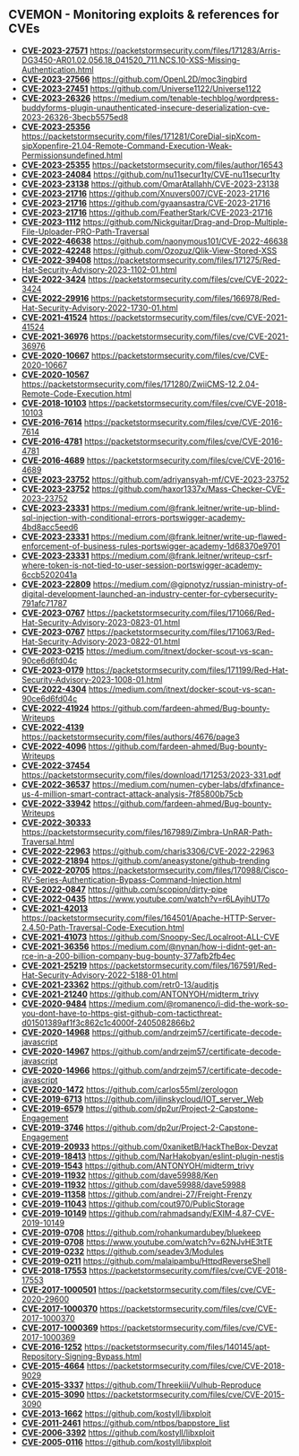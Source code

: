 ## CVEMON - Monitoring exploits & references for CVEs
- **[CVE-2023-27571](https://in.scanfactory.io/cvemon/CVE-2023-27571.html)** https://packetstormsecurity.com/files/171283/Arris-DG3450-AR01.02.056.18_041520_711.NCS.10-XSS-Missing-Authentication.html
- **[CVE-2023-27566](https://in.scanfactory.io/cvemon/CVE-2023-27566.html)** https://github.com/OpenL2D/moc3ingbird
- **[CVE-2023-27451](https://in.scanfactory.io/cvemon/CVE-2023-27451.html)** https://github.com/Universe1122/Universe1122
- **[CVE-2023-26326](https://in.scanfactory.io/cvemon/CVE-2023-26326.html)** https://medium.com/tenable-techblog/wordpress-buddyforms-plugin-unauthenticated-insecure-deserialization-cve-2023-26326-3becb5575ed8
- **[CVE-2023-25356](https://in.scanfactory.io/cvemon/CVE-2023-25356.html)** https://packetstormsecurity.com/files/171281/CoreDial-sipXcom-sipXopenfire-21.04-Remote-Command-Execution-Weak-Permissionsundefined.html
- **[CVE-2023-25355](https://in.scanfactory.io/cvemon/CVE-2023-25355.html)** https://packetstormsecurity.com/files/author/16543
- **[CVE-2023-24084](https://in.scanfactory.io/cvemon/CVE-2023-24084.html)** https://github.com/nu11secur1ty/CVE-nu11secur1ty
- **[CVE-2023-23138](https://in.scanfactory.io/cvemon/CVE-2023-23138.html)** https://github.com/OmarAtallahh/CVE-2023-23138
- **[CVE-2023-21716](https://in.scanfactory.io/cvemon/CVE-2023-21716.html)** https://github.com/Xnuvers007/CVE-2023-21716
- **[CVE-2023-21716](https://in.scanfactory.io/cvemon/CVE-2023-21716.html)** https://github.com/gyaansastra/CVE-2023-21716
- **[CVE-2023-21716](https://in.scanfactory.io/cvemon/CVE-2023-21716.html)** https://github.com/FeatherStark/CVE-2023-21716
- **[CVE-2023-1112](https://in.scanfactory.io/cvemon/CVE-2023-1112.html)** https://github.com/Nickguitar/Drag-and-Drop-Multiple-File-Uploader-PRO-Path-Traversal
- **[CVE-2022-46638](https://in.scanfactory.io/cvemon/CVE-2022-46638.html)** https://github.com/naonymous101/CVE-2022-46638
- **[CVE-2022-42248](https://in.scanfactory.io/cvemon/CVE-2022-42248.html)** https://github.com/Ozozuz/Qlik-View-Stored-XSS
- **[CVE-2022-39408](https://in.scanfactory.io/cvemon/CVE-2022-39408.html)** https://packetstormsecurity.com/files/171275/Red-Hat-Security-Advisory-2023-1102-01.html
- **[CVE-2022-3424](https://in.scanfactory.io/cvemon/CVE-2022-3424.html)** https://packetstormsecurity.com/files/cve/CVE-2022-3424
- **[CVE-2022-29916](https://in.scanfactory.io/cvemon/CVE-2022-29916.html)** https://packetstormsecurity.com/files/166978/Red-Hat-Security-Advisory-2022-1730-01.html
- **[CVE-2021-41524](https://in.scanfactory.io/cvemon/CVE-2021-41524.html)** https://packetstormsecurity.com/files/cve/CVE-2021-41524
- **[CVE-2021-36976](https://in.scanfactory.io/cvemon/CVE-2021-36976.html)** https://packetstormsecurity.com/files/cve/CVE-2021-36976
- **[CVE-2020-10667](https://in.scanfactory.io/cvemon/CVE-2020-10667.html)** https://packetstormsecurity.com/files/cve/CVE-2020-10667
- **[CVE-2020-10567](https://in.scanfactory.io/cvemon/CVE-2020-10567.html)** https://packetstormsecurity.com/files/171280/ZwiiCMS-12.2.04-Remote-Code-Execution.html
- **[CVE-2018-10103](https://in.scanfactory.io/cvemon/CVE-2018-10103.html)** https://packetstormsecurity.com/files/cve/CVE-2018-10103
- **[CVE-2016-7614](https://in.scanfactory.io/cvemon/CVE-2016-7614.html)** https://packetstormsecurity.com/files/cve/CVE-2016-7614
- **[CVE-2016-4781](https://in.scanfactory.io/cvemon/CVE-2016-4781.html)** https://packetstormsecurity.com/files/cve/CVE-2016-4781
- **[CVE-2016-4689](https://in.scanfactory.io/cvemon/CVE-2016-4689.html)** https://packetstormsecurity.com/files/cve/CVE-2016-4689
- **[CVE-2023-23752](https://in.scanfactory.io/cvemon/CVE-2023-23752.html)** https://github.com/adriyansyah-mf/CVE-2023-23752
- **[CVE-2023-23752](https://in.scanfactory.io/cvemon/CVE-2023-23752.html)** https://github.com/haxor1337x/Mass-Checker-CVE-2023-23752
- **[CVE-2023-23331](https://in.scanfactory.io/cvemon/CVE-2023-23331.html)** https://medium.com/@frank.leitner/write-up-blind-sql-injection-with-conditional-errors-portswigger-academy-4bd8acc5eed6
- **[CVE-2023-23331](https://in.scanfactory.io/cvemon/CVE-2023-23331.html)** https://medium.com/@frank.leitner/write-up-flawed-enforcement-of-business-rules-portswigger-academy-1d68370e9701
- **[CVE-2023-23331](https://in.scanfactory.io/cvemon/CVE-2023-23331.html)** https://medium.com/@frank.leitner/writeup-csrf-where-token-is-not-tied-to-user-session-portswigger-academy-6ccb5202041a
- **[CVE-2023-22809](https://in.scanfactory.io/cvemon/CVE-2023-22809.html)** https://medium.com/@gipnotyz/russian-ministry-of-digital-development-launched-an-industry-center-for-cybersecurity-791afc71787
- **[CVE-2023-0767](https://in.scanfactory.io/cvemon/CVE-2023-0767.html)** https://packetstormsecurity.com/files/171066/Red-Hat-Security-Advisory-2023-0823-01.html
- **[CVE-2023-0767](https://in.scanfactory.io/cvemon/CVE-2023-0767.html)** https://packetstormsecurity.com/files/171063/Red-Hat-Security-Advisory-2023-0822-01.html
- **[CVE-2023-0215](https://in.scanfactory.io/cvemon/CVE-2023-0215.html)** https://medium.com/itnext/docker-scout-vs-scan-90ce6d6fd04c
- **[CVE-2023-0179](https://in.scanfactory.io/cvemon/CVE-2023-0179.html)** https://packetstormsecurity.com/files/171199/Red-Hat-Security-Advisory-2023-1008-01.html
- **[CVE-2022-4304](https://in.scanfactory.io/cvemon/CVE-2022-4304.html)** https://medium.com/itnext/docker-scout-vs-scan-90ce6d6fd04c
- **[CVE-2022-41924](https://in.scanfactory.io/cvemon/CVE-2022-41924.html)** https://github.com/fardeen-ahmed/Bug-bounty-Writeups
- **[CVE-2022-4139](https://in.scanfactory.io/cvemon/CVE-2022-4139.html)** https://packetstormsecurity.com/files/authors/4676/page3
- **[CVE-2022-4096](https://in.scanfactory.io/cvemon/CVE-2022-4096.html)** https://github.com/fardeen-ahmed/Bug-bounty-Writeups
- **[CVE-2022-37454](https://in.scanfactory.io/cvemon/CVE-2022-37454.html)** https://packetstormsecurity.com/files/download/171253/2023-331.pdf
- **[CVE-2022-36537](https://in.scanfactory.io/cvemon/CVE-2022-36537.html)** https://medium.com/numen-cyber-labs/dfxfinance-us-4-million-smart-contract-attack-analysis-7f85800b75cb
- **[CVE-2022-33942](https://in.scanfactory.io/cvemon/CVE-2022-33942.html)** https://github.com/fardeen-ahmed/Bug-bounty-Writeups
- **[CVE-2022-30333](https://in.scanfactory.io/cvemon/CVE-2022-30333.html)** https://packetstormsecurity.com/files/167989/Zimbra-UnRAR-Path-Traversal.html
- **[CVE-2022-22963](https://in.scanfactory.io/cvemon/CVE-2022-22963.html)** https://github.com/charis3306/CVE-2022-22963
- **[CVE-2022-21894](https://in.scanfactory.io/cvemon/CVE-2022-21894.html)** https://github.com/aneasystone/github-trending
- **[CVE-2022-20705](https://in.scanfactory.io/cvemon/CVE-2022-20705.html)** https://packetstormsecurity.com/files/170988/Cisco-RV-Series-Authentication-Bypass-Command-Injection.html
- **[CVE-2022-0847](https://in.scanfactory.io/cvemon/CVE-2022-0847.html)** https://github.com/scopion/dirty-pipe
- **[CVE-2022-0435](https://in.scanfactory.io/cvemon/CVE-2022-0435.html)** https://www.youtube.com/watch?v=r6LAyihUT7o
- **[CVE-2021-42013](https://in.scanfactory.io/cvemon/CVE-2021-42013.html)** https://packetstormsecurity.com/files/164501/Apache-HTTP-Server-2.4.50-Path-Traversal-Code-Execution.html
- **[CVE-2021-41073](https://in.scanfactory.io/cvemon/CVE-2021-41073.html)** https://github.com/Snoopy-Sec/Localroot-ALL-CVE
- **[CVE-2021-36356](https://in.scanfactory.io/cvemon/CVE-2021-36356.html)** https://medium.com/@nynan/how-i-didnt-get-an-rce-in-a-200-billion-company-bug-bounty-377afb2fb4ec
- **[CVE-2021-25219](https://in.scanfactory.io/cvemon/CVE-2021-25219.html)** https://packetstormsecurity.com/files/167591/Red-Hat-Security-Advisory-2022-5188-01.html
- **[CVE-2021-23362](https://in.scanfactory.io/cvemon/CVE-2021-23362.html)** https://github.com/retr0-13/auditjs
- **[CVE-2021-21240](https://in.scanfactory.io/cvemon/CVE-2021-21240.html)** https://github.com/ANTONYOH/midterm_trivy
- **[CVE-2020-9484](https://in.scanfactory.io/cvemon/CVE-2020-9484.html)** https://medium.com/@romanenco/i-did-the-work-so-you-dont-have-to-https-gist-github-com-tacticthreat-d01501389af1f3c862c1c4000f-2405082866b2
- **[CVE-2020-14968](https://in.scanfactory.io/cvemon/CVE-2020-14968.html)** https://github.com/andrzejm57/certificate-decode-javascript
- **[CVE-2020-14967](https://in.scanfactory.io/cvemon/CVE-2020-14967.html)** https://github.com/andrzejm57/certificate-decode-javascript
- **[CVE-2020-14966](https://in.scanfactory.io/cvemon/CVE-2020-14966.html)** https://github.com/andrzejm57/certificate-decode-javascript
- **[CVE-2020-1472](https://in.scanfactory.io/cvemon/CVE-2020-1472.html)** https://github.com/carlos55ml/zerologon
- **[CVE-2019-6713](https://in.scanfactory.io/cvemon/CVE-2019-6713.html)** https://github.com/jilinskycloud/IOT_server_Web
- **[CVE-2019-6579](https://in.scanfactory.io/cvemon/CVE-2019-6579.html)** https://github.com/dp2ur/Project-2-Capstone-Engagement
- **[CVE-2019-3746](https://in.scanfactory.io/cvemon/CVE-2019-3746.html)** https://github.com/dp2ur/Project-2-Capstone-Engagement
- **[CVE-2019-20933](https://in.scanfactory.io/cvemon/CVE-2019-20933.html)** https://github.com/0xaniketB/HackTheBox-Devzat
- **[CVE-2019-18413](https://in.scanfactory.io/cvemon/CVE-2019-18413.html)** https://github.com/NarHakobyan/eslint-plugin-nestjs
- **[CVE-2019-1543](https://in.scanfactory.io/cvemon/CVE-2019-1543.html)** https://github.com/ANTONYOH/midterm_trivy
- **[CVE-2019-11932](https://in.scanfactory.io/cvemon/CVE-2019-11932.html)** https://github.com/dave59988/Ken
- **[CVE-2019-11932](https://in.scanfactory.io/cvemon/CVE-2019-11932.html)** https://github.com/dave59988/dave59988
- **[CVE-2019-11358](https://in.scanfactory.io/cvemon/CVE-2019-11358.html)** https://github.com/andrei-27/Freight-Frenzy
- **[CVE-2019-11043](https://in.scanfactory.io/cvemon/CVE-2019-11043.html)** https://github.com/cout970/PublicStorage
- **[CVE-2019-10149](https://in.scanfactory.io/cvemon/CVE-2019-10149.html)** https://github.com/rahmadsandy/EXIM-4.87-CVE-2019-10149
- **[CVE-2019-0708](https://in.scanfactory.io/cvemon/CVE-2019-0708.html)** https://github.com/rohankumardubey/bluekeep
- **[CVE-2019-0708](https://in.scanfactory.io/cvemon/CVE-2019-0708.html)** https://www.youtube.com/watch?v=62NJvHE3tTE
- **[CVE-2019-0232](https://in.scanfactory.io/cvemon/CVE-2019-0232.html)** https://github.com/seadev3/Modules
- **[CVE-2019-0211](https://in.scanfactory.io/cvemon/CVE-2019-0211.html)** https://github.com/malaipambu/HttpdReverseShell
- **[CVE-2018-17553](https://in.scanfactory.io/cvemon/CVE-2018-17553.html)** https://packetstormsecurity.com/files/cve/CVE-2018-17553
- **[CVE-2017-1000501](https://in.scanfactory.io/cvemon/CVE-2017-1000501.html)** https://packetstormsecurity.com/files/cve/CVE-2020-29600
- **[CVE-2017-1000370](https://in.scanfactory.io/cvemon/CVE-2017-1000370.html)** https://packetstormsecurity.com/files/cve/CVE-2017-1000370
- **[CVE-2017-1000369](https://in.scanfactory.io/cvemon/CVE-2017-1000369.html)** https://packetstormsecurity.com/files/cve/CVE-2017-1000369
- **[CVE-2016-1252](https://in.scanfactory.io/cvemon/CVE-2016-1252.html)** https://packetstormsecurity.com/files/140145/apt-Repository-Signing-Bypass.html
- **[CVE-2015-4664](https://in.scanfactory.io/cvemon/CVE-2015-4664.html)** https://packetstormsecurity.com/files/cve/CVE-2018-9029
- **[CVE-2015-3337](https://in.scanfactory.io/cvemon/CVE-2015-3337.html)** https://github.com/Threekiii/Vulhub-Reproduce
- **[CVE-2015-3090](https://in.scanfactory.io/cvemon/CVE-2015-3090.html)** https://packetstormsecurity.com/files/cve/CVE-2015-3090
- **[CVE-2013-1662](https://in.scanfactory.io/cvemon/CVE-2013-1662.html)** https://github.com/kostyll/libxploit
- **[CVE-2011-2461](https://in.scanfactory.io/cvemon/CVE-2011-2461.html)** https://github.com/ntbps/bappstore_list
- **[CVE-2006-3392](https://in.scanfactory.io/cvemon/CVE-2006-3392.html)** https://github.com/kostyll/libxploit
- **[CVE-2005-0116](https://in.scanfactory.io/cvemon/CVE-2005-0116.html)** https://github.com/kostyll/libxploit
